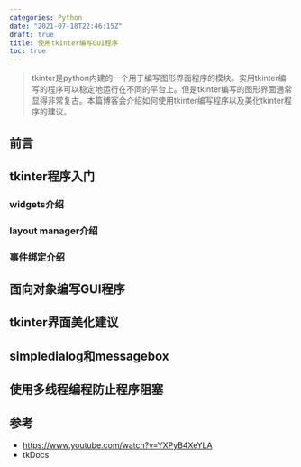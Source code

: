 ```yaml
---
categories: Python
date: "2021-07-18T22:46:15Z"
draft: true
title: 使用tkinter编写GUI程序
toc: true
---
```


> tkinter是python内建的一个用于编写图形界面程序的模块。实用tkinter编写的程序可以稳定地运行在不同的平台上。但是tkinter编写的图形界面通常显得非常复古。本篇博客会介绍如何使用tkinter编写程序以及美化tkinter程序的建议。

## 前言

## tkinter程序入门

### widgets介绍

### layout manager介绍

### 事件绑定介绍

## 面向对象编写GUI程序

## tkinter界面美化建议

## simpledialog和messagebox

## 使用多线程编程防止程序阻塞

## 参考

* <https://www.youtube.com/watch?v=YXPyB4XeYLA>
* tkDocs
